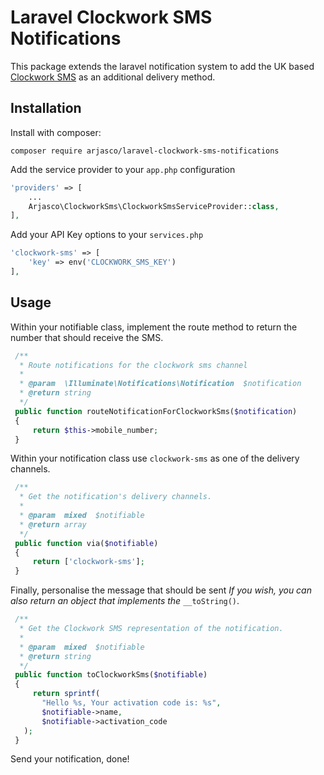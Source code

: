 # Laravel Clockwork SMS Notifications

This package extends the laravel notification system to add the UK based [Clockwork SMS](https://wwww.clockworksms.com) as an additional delivery method.

## Installation

Install with composer:

    composer require arjasco/laravel-clockwork-sms-notifications

Add the service provider to your `app.php` configuration

```php
'providers' => [
    ...
    Arjasco\ClockworkSms\ClockworkSmsServiceProvider::class,
],
```

Add your API Key options to your `services.php` 

```php
'clockwork-sms' => [
    'key' => env('CLOCKWORK_SMS_KEY')
],
```

## Usage

Within your notifiable class, implement the route method to return the number that should receive the SMS.

```php
 /**
  * Route notifications for the clockwork sms channel
  *
  * @param  \Illuminate\Notifications\Notification  $notification
  * @return string
  */
 public function routeNotificationForClockworkSms($notification)
 {
     return $this->mobile_number;
 }
```

Within your notification class use `clockwork-sms` as one of the delivery channels.

```php
 /**
  * Get the notification's delivery channels.
  *
  * @param  mixed  $notifiable
  * @return array
  */
 public function via($notifiable)
 {
     return ['clockwork-sms'];
 }
```

Finally, personalise the message that should be sent
*If you wish, you can also return an object that implements the* `__toString()`.

```php
 /**
  * Get the Clockwork SMS representation of the notification.
  *
  * @param  mixed  $notifiable
  * @return string
  */
 public function toClockworkSms($notifiable)
 {
     return sprintf(
       "Hello %s, Your activation code is: %s",
       $notifiable->name,
       $notifiable->activation_code
   );
 }
```

Send your notification, done!